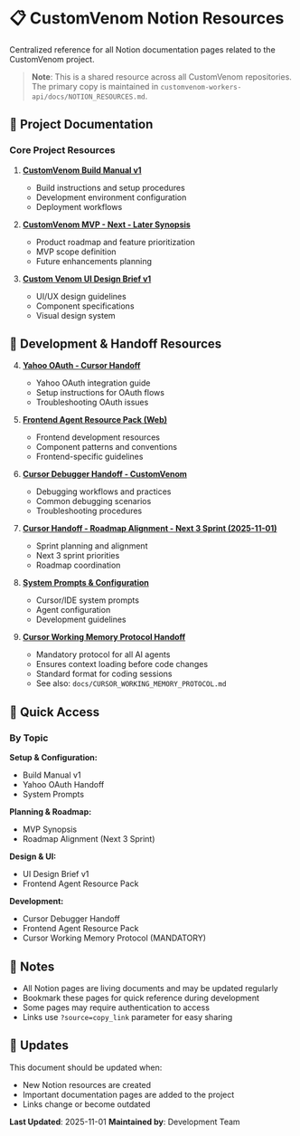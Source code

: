 # 📋 CustomVenom Notion Resources

Centralized reference for all Notion documentation pages related to the CustomVenom project.

> **Note**: This is a shared resource across all CustomVenom repositories.
> The primary copy is maintained in `customvenom-workers-api/docs/NOTION_RESOURCES.md`.

## 🎯 Project Documentation

### Core Project Resources

1. **[CustomVenom Build Manual v1](https://www.notion.so/CustomVenom-Build-Manual-v1-d5825d6035204be3afc9782e9d697cad)**
   - Build instructions and setup procedures
   - Development environment configuration
   - Deployment workflows

2. **[CustomVenom MVP - Next - Later Synopsis](https://www.notion.so/CustomVenom-MVP-Next-Later-Synopsis-ae1e4b316d764c30af29a885337ff902)**
   - Product roadmap and feature prioritization
   - MVP scope definition
   - Future enhancements planning

3. **[Custom Venom UI Design Brief v1](https://www.notion.so/Custom-Venom-UI-Design-Brief-v1-51d3eadcc73b432cb45c6a4c37206b8e)**
   - UI/UX design guidelines
   - Component specifications
   - Visual design system

## 🔧 Development & Handoff Resources

4. **[Yahoo OAuth - Cursor Handoff](https://www.notion.so/Yahoo-OAuth-Cursor-Handoff-0b1eb9ec4d6e4cb48fefbf5639277561)**
   - Yahoo OAuth integration guide
   - Setup instructions for OAuth flows
   - Troubleshooting OAuth issues

5. **[Frontend Agent Resource Pack (Web)](https://www.notion.so/Frontend-Agent-Resource-Pack-Web-e2496ca8cebb4f32ab4f4ff1bab26bac)**
   - Frontend development resources
   - Component patterns and conventions
   - Frontend-specific guidelines

6. **[Cursor Debugger Handoff - CustomVenom](https://www.notion.so/Cursor-Debugger-Handoff-CustomVenom-c95052cbaa7a4caa9a54569bc6f50d4f)**
   - Debugging workflows and practices
   - Common debugging scenarios
   - Troubleshooting procedures

7. **[Cursor Handoff - Roadmap Alignment - Next 3 Sprint (2025-11-01)](https://www.notion.so/Cursor-Handoff-Roadmap-Alignment-Next-3-Sprint-2025-11-01-b75161e43bfa496f846afbc3e788d7f4)**
   - Sprint planning and alignment
   - Next 3 sprint priorities
   - Roadmap coordination

8. **[System Prompts & Configuration](https://www.notion.so/763e44fb440049edabc6725db4af6a91?v=c492e5a1c8d94fa2b3cb34644a228a37)**
   - Cursor/IDE system prompts
   - Agent configuration
   - Development guidelines

9. **[Cursor Working Memory Protocol Handoff](https://www.notion.so/Cursor-Working-Memory-Protocol-Handoff-62ba04448a0141a7b158bdacb18d662a)**
   - Mandatory protocol for all AI agents
   - Ensures context loading before code changes
   - Standard format for coding sessions
   - See also: `docs/CURSOR_WORKING_MEMORY_PROTOCOL.md`

## 🔗 Quick Access

### By Topic

**Setup & Configuration:**

- Build Manual v1
- Yahoo OAuth Handoff
- System Prompts

**Planning & Roadmap:**

- MVP Synopsis
- Roadmap Alignment (Next 3 Sprint)

**Design & UI:**

- UI Design Brief v1
- Frontend Agent Resource Pack

**Development:**

- Cursor Debugger Handoff
- Frontend Agent Resource Pack
- Cursor Working Memory Protocol (MANDATORY)

## 📝 Notes

- All Notion pages are living documents and may be updated regularly
- Bookmark these pages for quick reference during development
- Some pages may require authentication to access
- Links use `?source=copy_link` parameter for easy sharing

## 🔄 Updates

This document should be updated when:

- New Notion resources are created
- Important documentation pages are added to the project
- Links change or become outdated

**Last Updated**: 2025-11-01
**Maintained by**: Development Team
